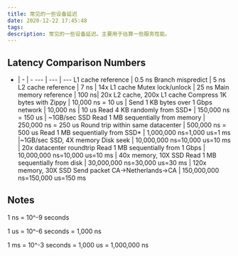 ```yaml
---
title: 常见的一些设备延迟
date: 2020-12-22 17:45:48
tags:
description: 常见的一些设备延迟。主要用于估算一些服务性能。
---
```


Latency Comparison Numbers
--------------------------

- | -  | -
--- | --- | ---
L1 cache reference | 0.5 ns
Branch mispredict | 5 ns
L2 cache reference | 7   ns | 14x L1 cache
Mutex lock/unlock |    25   ns
Main memory reference | 100 ns| 20x L2 cache, 200x L1 cache
Compress 1K bytes with Zippy | 10,000 ns = 10 us | 
Send 1 KB bytes over 1 Gbps network | 10,000   ns | 10 us
Read 4 KB randomly from SSD* | 150,000   ns = 150 us | ~1GB/sec SSD
Read 1 MB sequentially from memory | 250,000   ns = 250 us
Round trip within same datacenter | 500,000   ns = 500 us
Read 1 MB sequentially from SSD* | 1,000,000   ns=1,000 us=1 ms |~1GB/sec SSD, 4X memory
Disk seek | 10,000,000   ns=10,000 us=10 ms | 20x datacenter roundtrip
Read 1 MB sequentially from 1 Gbps | 10,000,000   ns=10,000 us=10 ms | 40x memory, 10X SSD
Read 1 MB sequentially from disk | 30,000,000   ns=30,000 us=30 ms |  120x memory, 30X SSD
Send packet CA->Netherlands->CA | 150,000,000   ns=150,000 us=150 ms


Notes
-----
1 ns = 10^-9 seconds

1 us = 10^-6 seconds = 1,000 ns

1 ms = 10^-3 seconds = 1,000 us = 1,000,000 ns